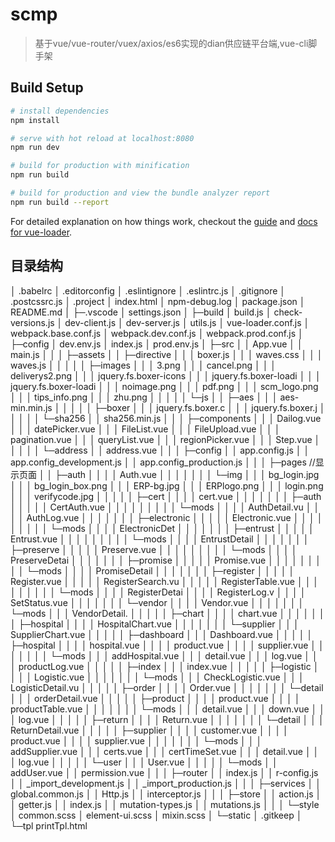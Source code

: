# scmp

> 基于vue/vue-router/vuex/axios/es6实现的dian供应链平台端,vue-cli脚手架




## Build Setup

``` bash
# install dependencies
npm install

# serve with hot reload at localhost:8080
npm run dev

# build for production with minification
npm run build

# build for production and view the bundle analyzer report
npm run build --report
```

For detailed explanation on how things work, checkout the [guide](http://vuejs-templates.github.io/webpack/) and [docs for vue-loader](http://vuejs.github.io/vue-loader).


## 目录结构
│  .babelrc
│  .editorconfig
│  .eslintignore
│  .eslintrc.js
│  .gitignore
│  .postcssrc.js
│  .project
│  index.html
│  npm-debug.log
│  package.json
│  README.md
│
├─.vscode
│      settings.json
│
├─build
│      build.js
│      check-versions.js
│      dev-client.js
│      dev-server.js
│      utils.js
│      vue-loader.conf.js
│      webpack.base.conf.js
│      webpack.dev.conf.js
│      webpack.prod.conf.js
│
├─config
│      dev.env.js
│      index.js
│      prod.env.js
│
├─src
│  │  App.vue
│  │  main.js
│  │
│  ├─assets
│  │  ├─directive
│  │  │      boxer.js
│  │  │      waves.css
│  │  │      waves.js
│  │  │
│  │  ├─images
│  │  │      3.png
│  │  │      cancel.png
│  │  │      deliverys2.png
│  │  │      jquery.fs.boxer-icons
│  │  │      jquery.fs.boxer-loadi
│  │  │      jquery.fs.boxer-loadi
│  │  │      noimage.png
│  │  │      pdf.png
│  │  │      scm_logo.png
│  │  │      tips_info.png
│  │  │      zhu.png
│  │  │
│  │  └─js
│  │      ├─aes
│  │      │      aes-min.min.js
│  │      │
│  │      ├─boxer
│  │      │      jquery.fs.boxer.c
│  │      │      jquery.fs.boxer.j
│  │      │
│  │      └─sha256
│  │              sha256.min.js
│  │
│  ├─components
│  │  │  Dailog.vue
│  │  │  datePicker.vue
│  │  │  FileList.vue
│  │  │  FileUpload.vue
│  │  │  pagination.vue
│  │  │  queryList.vue
│  │  │  regionPicker.vue
│  │  │  Step.vue
│  │  │
│  │  └─address
│  │          address.vue
│  │
│  ├─config
│  │      app.config.js
│  │      app.config_development.js
│  │      app.config_production.js
│  │
│  ├─pages    //显示页面
│  │  ├─auth
│  │  │  │  Auth.vue
│  │  │  │
│  │  │  └─img
│  │  │          bg_login.jpg
│  │  │          bg_login_box.png
│  │  │          ERP-bg.jpg
│  │  │          ERPlogo.png
│  │  │          login.png
│  │  │          verifycode.jpg
│  │  │
│  │  ├─cert
│  │  │  │  cert.vue
│  │  │  │
│  │  │  ├─auth
│  │  │  │  │  CertAuth.vue
│  │  │  │  │
│  │  │  │  └─mods
│  │  │  │          AuthDetail.vu
│  │  │  │          AuthLog.vue
│  │  │  │
│  │  │  ├─electronic
│  │  │  │  │  Electronic.vue
│  │  │  │  │
│  │  │  │  └─mods
│  │  │  │          ElectronicDet
│  │  │  │
│  │  │  ├─entrust
│  │  │  │  │  Entrust.vue
│  │  │  │  │
│  │  │  │  └─mods
│  │  │  │          EntrustDetail
│  │  │  │
│  │  │  ├─preserve
│  │  │  │  │  Preserve.vue
│  │  │  │  │
│  │  │  │  └─mods
│  │  │  │          PreserveDetai
│  │  │  │
│  │  │  ├─promise
│  │  │  │  │  Promise.vue
│  │  │  │  │
│  │  │  │  └─mods
│  │  │  │          PromiseDetail
│  │  │  │
│  │  │  ├─register
│  │  │  │  │  Register.vue
│  │  │  │  │  RegisterSearch.vu
│  │  │  │  │  RegisterTable.vue
│  │  │  │  │
│  │  │  │  └─mods
│  │  │  │          RegisterDetai
│  │  │  │          RegisterLog.v
│  │  │  │          SetStatus.vue
│  │  │  │
│  │  │  └─vendor
│  │  │      │  Vendor.vue
│  │  │      │
│  │  │      └─mods
│  │  │              VendorDetail.
│  │  │
│  │  ├─chart
│  │  │  │  chart.vue
│  │  │  │
│  │  │  ├─hospital
│  │  │  │      HospitalChart.vue
│  │  │  │
│  │  │  └─supplier
│  │  │          SupplierChart.vue
│  │  │
│  │  ├─dashboard
│  │  │      Dashboard.vue
│  │  │
│  │  ├─hospital
│  │  │  │  hospital.vue
│  │  │  │  product.vue
│  │  │  │  supplier.vue
│  │  │  │
│  │  │  └─mods
│  │  │          addHospital.vue
│  │  │          detail.vue
│  │  │          log.vue
│  │  │          productLog.vue
│  │  │
│  │  ├─index
│  │  │      index.vue
│  │  │
│  │  ├─logistic
│  │  │  │  Logistic.vue
│  │  │  │
│  │  │  └─mods
│  │  │          CheckLogistic.vue
│  │  │          LogisticDetail.vu
│  │  │
│  │  ├─order
│  │  │  │  Order.vue
│  │  │  │
│  │  │  └─detail
│  │  │          orderDetail.vue
│  │  │
│  │  ├─product
│  │  │  │  product.vue
│  │  │  │  productTable.vue
│  │  │  │
│  │  │  └─mods
│  │  │          detail.vue
│  │  │          down.vue
│  │  │          log.vue
│  │  │
│  │  ├─return
│  │  │  │  Return.vue
│  │  │  │
│  │  │  └─detail
│  │  │          ReturnDetail.vue
│  │  │
│  │  ├─supplier
│  │  │  │  customer.vue
│  │  │  │  product.vue
│  │  │  │  supplier.vue
│  │  │  │
│  │  │  └─mods
│  │  │          addSupplier.vue
│  │  │          certs.vue
│  │  │          certTimeSet.vue
│  │  │          detail.vue
│  │  │          log.vue
│  │  │
│  │  └─user
│  │      │  User.vue
│  │      │
│  │      └─mods
│  │              addUser.vue
│  │              permission.vue
│  │
│  ├─router
│  │      index.js
│  │      r-config.js
│  │      _import_development.js
│  │      _import_production.js
│  │
│  ├─services
│  │      global.common.js
│  │      Http.js
│  │      interceptor.js
│  │
│  ├─store
│  │      action.js
│  │      getter.js
│  │      index.js
│  │      mutation-types.js
│  │      mutations.js
│  │
│  └─style
│          common.scss
│          element-ui.scss
│          mixin.scss
│
└─static
    │  .gitkeep
    │
    └─tpl
            printTpl.html